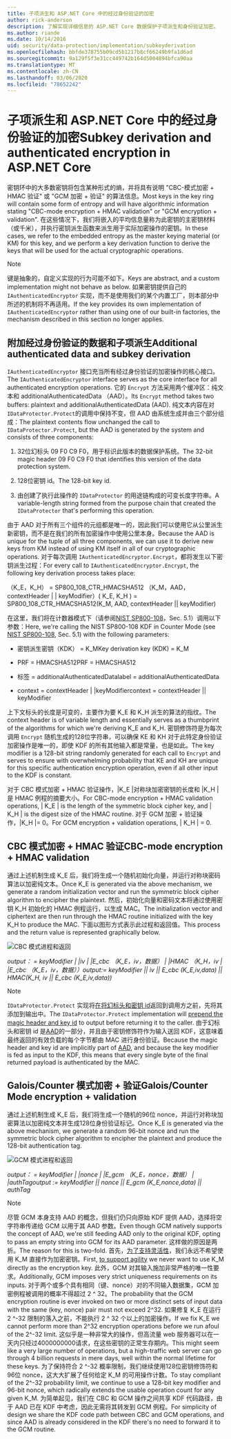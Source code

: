 ```yaml
---
title: 子项派生和 ASP.NET Core 中的经过身份验证的加密
author: rick-anderson
description: 了解实现详细信息的 ASP.NET Core 数据保护子项派生和身份验证加密。
ms.author: riande
ms.date: 10/14/2016
uid: security/data-protection/implementation/subkeyderivation
ms.openlocfilehash: bbfde378755b09cd5b1217b8cf66249b9fa1d6ad
ms.sourcegitcommit: 9a129f5f3e31cc449742b164d5004894bfca90aa
ms.translationtype: MT
ms.contentlocale: zh-CN
ms.lasthandoff: 03/06/2020
ms.locfileid: "78652242"
---
```

# <a name="subkey-derivation-and-authenticated-encryption-in-aspnet-core"></a><span data-ttu-id="b18ef-103">子项派生和 ASP.NET Core 中的经过身份验证的加密</span><span class="sxs-lookup"><span data-stu-id="b18ef-103">Subkey derivation and authenticated encryption in ASP.NET Core</span></span>

<a name="data-protection-implementation-subkey-derivation"></a>

<span data-ttu-id="b18ef-104">密钥环中的大多数密钥将包含某种形式的熵，并将具有说明 "CBC-模式加密 + HMAC 验证" 或 "GCM 加密 + 验证" 的算法信息。</span><span class="sxs-lookup"><span data-stu-id="b18ef-104">Most keys in the key ring will contain some form of entropy and will have algorithmic information stating "CBC-mode encryption + HMAC validation" or "GCM encryption + validation".</span></span> <span data-ttu-id="b18ef-105">在这些情况下，我们将嵌入的平均信息量称为此密钥的主密钥材料（或千米），并执行密钥派生函数来派生用于实际加密操作的密钥。</span><span class="sxs-lookup"><span data-stu-id="b18ef-105">In these cases, we refer to the embedded entropy as the master keying material (or KM) for this key, and we perform a key derivation function to derive the keys that will be used for the actual cryptographic operations.</span></span>

> [!NOTE]
> <span data-ttu-id="b18ef-106">键是抽象的，自定义实现的行为可能不如下。</span><span class="sxs-lookup"><span data-stu-id="b18ef-106">Keys are abstract, and a custom implementation might not behave as below.</span></span> <span data-ttu-id="b18ef-107">如果密钥提供自己的 `IAuthenticatedEncryptor` 实现，而不是使用我们的某个内置工厂，则本部分中所述的机制将不再适用。</span><span class="sxs-lookup"><span data-stu-id="b18ef-107">If the key provides its own implementation of `IAuthenticatedEncryptor` rather than using one of our built-in factories, the mechanism described in this section no longer applies.</span></span>

<a name="data-protection-implementation-subkey-derivation-aad"></a>

## <a name="additional-authenticated-data-and-subkey-derivation"></a><span data-ttu-id="b18ef-108">附加经过身份验证的数据和子项派生</span><span class="sxs-lookup"><span data-stu-id="b18ef-108">Additional authenticated data and subkey derivation</span></span>

<span data-ttu-id="b18ef-109">`IAuthenticatedEncryptor` 接口充当所有经过身份验证的加密操作的核心接口。</span><span class="sxs-lookup"><span data-stu-id="b18ef-109">The `IAuthenticatedEncryptor` interface serves as the core interface for all authenticated encryption operations.</span></span> <span data-ttu-id="b18ef-110">它的 `Encrypt` 方法采用两个缓冲区：纯文本和 additionalAuthenticatedData （AAD）。</span><span class="sxs-lookup"><span data-stu-id="b18ef-110">Its `Encrypt` method takes two buffers: plaintext and additionalAuthenticatedData (AAD).</span></span> <span data-ttu-id="b18ef-111">纯文本内容在对 `IDataProtector.Protect`的调用中保持不变，但 AAD 由系统生成并由三个部分组成：</span><span class="sxs-lookup"><span data-stu-id="b18ef-111">The plaintext contents flow unchanged the call to `IDataProtector.Protect`, but the AAD is generated by the system and consists of three components:</span></span>

1. <span data-ttu-id="b18ef-112">32位幻标头 09 F0 C9 F0，用于标识此版本的数据保护系统。</span><span class="sxs-lookup"><span data-stu-id="b18ef-112">The 32-bit magic header 09 F0 C9 F0 that identifies this version of the data protection system.</span></span>

2. <span data-ttu-id="b18ef-113">128位密钥 id。</span><span class="sxs-lookup"><span data-stu-id="b18ef-113">The 128-bit key id.</span></span>

3. <span data-ttu-id="b18ef-114">由创建了执行此操作的 `IDataProtector` 的用途链构成的可变长度字符串。</span><span class="sxs-lookup"><span data-stu-id="b18ef-114">A variable-length string formed from the purpose chain that created the `IDataProtector` that's performing this operation.</span></span>

<span data-ttu-id="b18ef-115">由于 AAD 对于所有三个组件的元组都是唯一的，因此我们可以使用它从公里派生新密钥，而不是在我们的所有加密操作中使用公里本身。</span><span class="sxs-lookup"><span data-stu-id="b18ef-115">Because the AAD is unique for the tuple of all three components, we can use it to derive new keys from KM instead of using KM itself in all of our cryptographic operations.</span></span> <span data-ttu-id="b18ef-116">对于每次调用 `IAuthenticatedEncryptor.Encrypt`，都将发生以下密钥派生过程：</span><span class="sxs-lookup"><span data-stu-id="b18ef-116">For every call to `IAuthenticatedEncryptor.Encrypt`, the following key derivation process takes place:</span></span>

<span data-ttu-id="b18ef-117">（K_E，K_H） = SP800_108_CTR_HMACSHA512 （K_M，AAD，contextHeader | | keyModifier）</span><span class="sxs-lookup"><span data-stu-id="b18ef-117">( K_E, K_H ) = SP800_108_CTR_HMACSHA512(K_M, AAD, contextHeader || keyModifier)</span></span>

<span data-ttu-id="b18ef-118">在这里，我们将在计数器模式下（请参阅[NIST SP800-108](https://nvlpubs.nist.gov/nistpubs/Legacy/SP/nistspecialpublication800-108.pdf)，Sec. 5.1）调用以下参数：</span><span class="sxs-lookup"><span data-stu-id="b18ef-118">Here, we're calling the NIST SP800-108 KDF in Counter Mode (see [NIST SP800-108](https://nvlpubs.nist.gov/nistpubs/Legacy/SP/nistspecialpublication800-108.pdf), Sec. 5.1) with the following parameters:</span></span>

* <span data-ttu-id="b18ef-119">密钥派生密钥（KDK） = K_M</span><span class="sxs-lookup"><span data-stu-id="b18ef-119">Key derivation key (KDK) = K_M</span></span>

* <span data-ttu-id="b18ef-120">PRF = HMACSHA512</span><span class="sxs-lookup"><span data-stu-id="b18ef-120">PRF = HMACSHA512</span></span>

* <span data-ttu-id="b18ef-121">标签 = additionalAuthenticatedData</span><span class="sxs-lookup"><span data-stu-id="b18ef-121">label = additionalAuthenticatedData</span></span>

* <span data-ttu-id="b18ef-122">context = contextHeader | |keyModifier</span><span class="sxs-lookup"><span data-stu-id="b18ef-122">context = contextHeader || keyModifier</span></span>

<span data-ttu-id="b18ef-123">上下文标头的长度是可变的，主要作为要 K_E 和 K_H 派生的算法的指纹。</span><span class="sxs-lookup"><span data-stu-id="b18ef-123">The context header is of variable length and essentially serves as a thumbprint of the algorithms for which we're deriving K_E and K_H.</span></span> <span data-ttu-id="b18ef-124">密钥修饰符是为每次调用 `Encrypt` 随机生成的128位字符串，可以确保 KE 和 KH 对于此特定身份验证加密操作是唯一的，即使 KDF 的所有其他输入都是常量，也是如此。</span><span class="sxs-lookup"><span data-stu-id="b18ef-124">The key modifier is a 128-bit string randomly generated for each call to `Encrypt` and serves to ensure with overwhelming probability that KE and KH are unique for this specific authentication encryption operation, even if all other input to the KDF is constant.</span></span>

<span data-ttu-id="b18ef-125">对于 CBC 模式加密 + HMAC 验证操作，|K_E |对称块加密密钥的长度和 |K_H |是 HMAC 例程的摘要大小。</span><span class="sxs-lookup"><span data-stu-id="b18ef-125">For CBC-mode encryption + HMAC validation operations, | K_E | is the length of the symmetric block cipher key, and | K_H | is the digest size of the HMAC routine.</span></span> <span data-ttu-id="b18ef-126">对于 GCM 加密 + 验证操作，|K_H |= 0。</span><span class="sxs-lookup"><span data-stu-id="b18ef-126">For GCM encryption + validation operations, | K_H | = 0.</span></span>

## <a name="cbc-mode-encryption--hmac-validation"></a><span data-ttu-id="b18ef-127">CBC 模式加密 + HMAC 验证</span><span class="sxs-lookup"><span data-stu-id="b18ef-127">CBC-mode encryption + HMAC validation</span></span>

<span data-ttu-id="b18ef-128">通过上述机制生成 K_E 后，我们将生成一个随机初始化向量，并运行对称块密码算法以加密纯文本。</span><span class="sxs-lookup"><span data-stu-id="b18ef-128">Once K_E is generated via the above mechanism, we generate a random initialization vector and run the symmetric block cipher algorithm to encipher the plaintext.</span></span> <span data-ttu-id="b18ef-129">然后，初始化向量和密码文本将通过使用密钥 K_H 初始化的 HMAC 例程运行，以生成 MAC。</span><span class="sxs-lookup"><span data-stu-id="b18ef-129">The initialization vector and ciphertext are then run through the HMAC routine initialized with the key K_H to produce the MAC.</span></span> <span data-ttu-id="b18ef-130">下面以图形方式表示此过程和返回值。</span><span class="sxs-lookup"><span data-stu-id="b18ef-130">This process and the return value is represented graphically below.</span></span>

![CBC 模式进程和返回](subkeyderivation/_static/cbcprocess.png)

<span data-ttu-id="b18ef-132">*output： = keyModifier | |iv | |E_cbc （K_E，iv，数据） | |HMAC （K_H，iv | |E_cbc （K_E，iv，数据））*</span><span class="sxs-lookup"><span data-stu-id="b18ef-132">*output:= keyModifier || iv || E_cbc (K_E,iv,data) || HMAC(K_H, iv || E_cbc (K_E,iv,data))*</span></span>

> [!NOTE]
> <span data-ttu-id="b18ef-133">`IDataProtector.Protect` 实现将[在将幻标头和密钥 id](xref:security/data-protection/implementation/authenticated-encryption-details)返回到调用方之前，先将其添加到输出中。</span><span class="sxs-lookup"><span data-stu-id="b18ef-133">The `IDataProtector.Protect` implementation will [prepend the magic header and key id](xref:security/data-protection/implementation/authenticated-encryption-details) to output before returning it to the caller.</span></span> <span data-ttu-id="b18ef-134">由于幻标头和密钥 id 是[AAD](xref:security/data-protection/implementation/subkeyderivation#data-protection-implementation-subkey-derivation-aad)的一部分，并且由于密钥修饰符作为输入送回 KDF，这意味着最终返回的有效负载的每个字节都由 MAC 进行身份验证。</span><span class="sxs-lookup"><span data-stu-id="b18ef-134">Because the magic header and key id are implicitly part of [AAD](xref:security/data-protection/implementation/subkeyderivation#data-protection-implementation-subkey-derivation-aad), and because the key modifier is fed as input to the KDF, this means that every single byte of the final returned payload is authenticated by the MAC.</span></span>

## <a name="galoiscounter-mode-encryption--validation"></a><span data-ttu-id="b18ef-135">Galois/Counter 模式加密 + 验证</span><span class="sxs-lookup"><span data-stu-id="b18ef-135">Galois/Counter Mode encryption + validation</span></span>

<span data-ttu-id="b18ef-136">通过上述机制生成 K_E 后，我们将生成一个随机的96位 nonce，并运行对称块加密算法以加密纯文本并生成128位身份验证标记。</span><span class="sxs-lookup"><span data-stu-id="b18ef-136">Once K_E is generated via the above mechanism, we generate a random 96-bit nonce and run the symmetric block cipher algorithm to encipher the plaintext and produce the 128-bit authentication tag.</span></span>

![GCM 模式进程和返回](subkeyderivation/_static/galoisprocess.png)

<span data-ttu-id="b18ef-138">*output： = keyModifier | |nonce | |E_gcm （K_E，nonce，数据） | |authTag*</span><span class="sxs-lookup"><span data-stu-id="b18ef-138">*output := keyModifier || nonce || E_gcm (K_E,nonce,data) || authTag*</span></span>

> [!NOTE]
> <span data-ttu-id="b18ef-139">尽管 GCM 本身支持 AAD 的概念，但我们仍只向原始 KDF 提供 AAD，选择将空字符串传递给 GCM 以用于其 AAD 参数。</span><span class="sxs-lookup"><span data-stu-id="b18ef-139">Even though GCM natively supports the concept of AAD, we're still feeding AAD only to the original KDF, opting to pass an empty string into GCM for its AAD parameter.</span></span> <span data-ttu-id="b18ef-140">这样做的原因是两折。</span><span class="sxs-lookup"><span data-stu-id="b18ef-140">The reason for this is two-fold.</span></span> <span data-ttu-id="b18ef-141">首先，[为了支持灵活性](xref:security/data-protection/implementation/context-headers#data-protection-implementation-context-headers)，我们永远不希望使用 K_M 直接作为加密密钥。</span><span class="sxs-lookup"><span data-stu-id="b18ef-141">First, [to support agility](xref:security/data-protection/implementation/context-headers#data-protection-implementation-context-headers) we never want to use K_M directly as the encryption key.</span></span> <span data-ttu-id="b18ef-142">此外，GCM 对其输入施加非常严格的唯一性要求。</span><span class="sxs-lookup"><span data-stu-id="b18ef-142">Additionally, GCM imposes very strict uniqueness requirements on its inputs.</span></span> <span data-ttu-id="b18ef-143">对于两个或多个具有相同（键、nonce）对的不同输入数据集，GCM 加密例程被调用的概率不得超过 2 ^ 32。</span><span class="sxs-lookup"><span data-stu-id="b18ef-143">The probability that the GCM encryption routine is ever invoked on two or more distinct sets of input data with the same (key, nonce) pair must not exceed 2^32.</span></span> <span data-ttu-id="b18ef-144">如果修复 K_E 在运行 2 ^-32 限制的落入之前，不能执行 2 ^ 32 个以上的加密操作。</span><span class="sxs-lookup"><span data-stu-id="b18ef-144">If we fix K_E we cannot perform more than 2^32 encryption operations before we run afoul of the 2^-32 limit.</span></span> <span data-ttu-id="b18ef-145">这似乎是一种非常大的操作，但高流量 web 服务器可以在一天内只经过4000000000请求，在这些密钥的正常生存期内。</span><span class="sxs-lookup"><span data-stu-id="b18ef-145">This might seem like a very large number of operations, but a high-traffic web server can go through 4 billion requests in mere days, well within the normal lifetime for these keys.</span></span> <span data-ttu-id="b18ef-146">为了保持符合 2 ^-32 概率限制，我们继续使用128位密钥修饰符和96位 nonce，这大大扩展了任何给定 K_M 的可用操作计数。</span><span class="sxs-lookup"><span data-stu-id="b18ef-146">To stay compliant of the 2^-32 probability limit, we continue to use a 128-bit key modifier and 96-bit nonce, which radically extends the usable operation count for any given K_M.</span></span> <span data-ttu-id="b18ef-147">为简单起见，我们在 CBC 和 GCM 操作之间共享 KDF 代码路径，由于 AAD 已在 KDF 中考虑，因此无需将其转发到 GCM 例程。</span><span class="sxs-lookup"><span data-stu-id="b18ef-147">For simplicity of design we share the KDF code path between CBC and GCM operations, and since AAD is already considered in the KDF there's no need to forward it to the GCM routine.</span></span>
